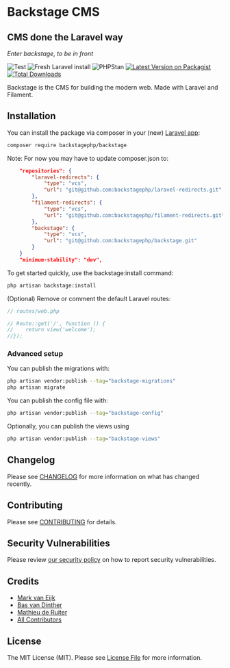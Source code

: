 # Backstage CMS
## CMS done the Laravel way
*Enter backstage, to be in front*

![Test](https://github.com/backstagephp/cms/actions/workflows/run-tests.yml/badge.svg)
![Fresh Laravel install](https://github.com/backstagephp/cms/actions/workflows/setup-in-laravel.yml/badge.svg)
![PHPStan](https://github.com/backstagephp/cms/actions/workflows/phpstan.yml/badge.svg)
[![Latest Version on Packagist](https://img.shields.io/packagist/v/backstagephp/backstage.svg?style=flat-square)](https://packagist.org/packages/backstagephp/backstage)
[![Total Downloads](https://img.shields.io/packagist/dt/backstagephp/backstage.svg?style=flat-square)](https://packagist.org/packages/backstagephp/backstage)

Backstage is the CMS for building the modern web. Made with Laravel and Filament.

## Installation

You can install the package via composer in your (new) [Laravel app](https://laravel.com/docs/11.x#creating-a-laravel-project):

```bash
composer require backstagephp/backstage
```

Note: For now you may have to update composer.json to:
```json
    "repositories": {
        "laravel-redirects": {
            "type": "vcs",
            "url": "git@github.com:backstagephp/laravel-redirects.git"
        },
        "filament-redirects": {
            "type": "vcs",
            "url": "git@github.com:backstagephp/filament-redirects.git"
        },
        "backstage": {
            "type": "vcs",
            "url": "git@github.com:backstagephp/backstage.git"
        }
    }
    "minimum-stability": "dev",
```

To get started quickly, use the backstage:install command:

```bash
php artisan backstage:install
```

(Optional) Remove or comment the default Laravel routes:
```php
// routes/web.php

// Route::get('/', function () {
//    return view('welcome');
//});
```

### Advanced setup

You can publish the migrations with:

```bash
php artisan vendor:publish --tag="backstage-migrations"
php artisan migrate
```

You can publish the config file with:

```bash
php artisan vendor:publish --tag="backstage-config"
```

Optionally, you can publish the views using

```bash
php artisan vendor:publish --tag="backstage-views"
```

## Changelog

Please see [CHANGELOG](CHANGELOG.md) for more information on what has changed recently.

## Contributing

Please see [CONTRIBUTING](.github/CONTRIBUTING.md) for details.

## Security Vulnerabilities

Please review [our security policy](../../security/policy) on how to report security vulnerabilities.

## Credits

- [Mark van Eijk](https://github.com/markvaneijk)
- [Bas van Dinther](https://github.com/baspa)
- [Mathieu de Ruiter](https://github.com/casmo)
- [All Contributors](../../contributors)

## License

The MIT License (MIT). Please see [License File](LICENSE.md) for more information.
